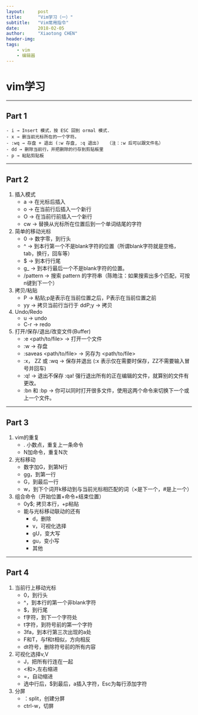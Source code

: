 ```yaml
---
layout:     post
title:      "Vim学习（一）"
subtitle:   "Vim常用指令"
date:       2018-02-05
author:     "Xiaotong CHEN"
header-img: 
tags:
    - vim
    - 编辑器
---
```


# vim学习

---
## Part 1
	- i → Insert 模式，按 ESC 回到 ormal 模式.
	- x → 删当前光标所在的一个字符。
	- :wq → 存盘 + 退出 (:w 存盘, :q 退出)   （注：:w 后可以跟文件名）
	- dd → 删除当前行，并把删除的行存到剪贴板里
	- p → 粘贴剪贴板
    
---
## Part 2
1. 插入模式
	- a → 在光标后插入
	- o → 在当前行后插入一个新行
	- O → 在当前行前插入一个新行
	- cw → 替换从光标所在位置后到一个单词结尾的字符
2. 简单的移动光标
	- 0 → 数字零，到行头
	- ^ → 到本行第一个不是blank字符的位置（所谓blank字符就是空格，tab，换行，回车等）
	- $ → 到本行行尾
	- g_ → 到本行最后一个不是blank字符的位置。
	- /pattern → 搜索 pattern 的字符串（陈皓注：如果搜索出多个匹配，可按n键到下一个）
3. 拷贝/粘贴 
	- P → 粘贴;p是表示在当前位置之后，P表示在当前位置之前
	- yy → 拷贝当前行当行于 ddP;y -> 拷贝
4. Undo/Redo
	- u → undo
	- C-r → redo
5. 打开/保存/退出/改变文件(Buffer)
	- :e <path/to/file> → 打开一个文件
    - :w → 存盘
    - :saveas <path/to/file> → 另存为 <path/to/file>
    - :x， ZZ 或 :wq → 保存并退出 (:x 表示仅在需要时保存，ZZ不需要输入冒号并回车)
    - :q! → 退出不保存 :qa! 强行退出所有的正在编辑的文件，就算别的文件有更改。
    - :bn 和 :bp → 你可以同时打开很多文件，使用这两个命令来切换下一个或上一个文件。

---
## Part 3
1. vim的重复
	- . 小数点，重复上一条命令
	- N加命令，重复N次
2. 光标移动
    - 数字加G，到第N行
    - gg，到第一行
    - G，到最后一行
    - w，到下个词开k移动到与当前光标相匹配的词（×是下一个，#是上一个） 
3. 组合命令（开始位置+命令+结束位置）
    - 0y$; 拷贝本行，+p粘贴
    - 能与光标移动联动的还有
		- d，删除
		- v，可视化选择
		- gU，变大写
		- gu，变小写
		- 其他

---
## Part 4
1. 当前行上移动光标
	- 0，到行头
    - ^，到本行的第一个非blank字符
    - $，到行尾
    - f字符，到下一个字符处
    - t字符，到符号前的第一个字符
    - 3fa，到本行第三次出现的a处
    - F和T，与f和t相似，方向相反 
    - dt符号，删除符号前的所有内容
2. 可视化选择v,V
    - J，把所有行连在一起
    - <和>,左右缩进
    - =，自动缩进
    - 选中行后，$到最后，a插入字符，Esc为每行添加字符
3. 分屏
    - ：split，创建分屏 
    - ctrl-w，切屏
